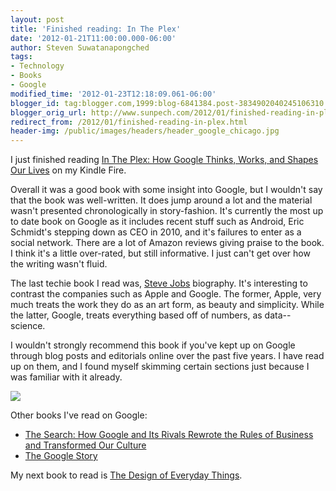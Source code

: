 ```yaml
---
layout: post
title: 'Finished reading: In The Plex'
date: '2012-01-21T11:00:00.000-06:00'
author: Steven Suwatanapongched
tags:
- Technology
- Books
- Google
modified_time: '2012-01-23T12:18:09.061-06:00'
blogger_id: tag:blogger.com,1999:blog-6841384.post-3834902040245106310
blogger_orig_url: http://www.sunpech.com/2012/01/finished-reading-in-plex.html
redirect_from: /2012/01/finished-reading-in-plex.html
header-img: /public/images/headers/header_google_chicago.jpg
---
```


I just finished reading <a href="http://www.amazon.com/gp/product/B0054U53WG/ref=as_li_ss_tl?ie=UTF8&amp;tag=sunpech-20&amp;linkCode=as2&amp;camp=1789&amp;creative=390957&amp;creativeASIN=B0054U53WG">In The Plex: How Google Thinks, Works, and Shapes Our Lives</a> on my Kindle Fire.

Overall it was a good book with some insight into Google, but I wouldn't say that the book was well-written. It does jump around a lot and the material wasn't presented chronologically in story-fashion. It's currently the most up to date book on Google as it includes recent stuff such as Android, Eric Schmidt's stepping down as CEO in 2010, and it's failures to enter as a social network. There are a lot of Amazon reviews giving praise to the book. I think it's a little over-rated, but still informative. I just can't get over how the writing wasn't fluid.

The last techie book I read was, <a href="http://www.amazon.com/gp/product/1451648537/ref=as_li_ss_tl?ie=UTF8&amp;tag=sunpech-20&amp;linkCode=as2&amp;camp=1789&amp;creative=390957&amp;creativeASIN=1451648537">Steve Jobs</a> biography. It's interesting to contrast the companies such as Apple and Google. The former, Apple, very much treats the work they do as an art form, as beauty and simplicity. While the latter, Google, treats everything based off of numbers, as data-- science.

I wouldn't strongly recommend this book if you've kept up on Google through blog posts and editorials online over the past five years. I have read up on them, and I found myself skimming certain sections just because I was familiar with it already.

<a href="http://www.amazon.com/gp/product/B0054U53WG/ref=as_li_ss_il?ie=UTF8&amp;tag=sunpech-20&amp;linkCode=as2&amp;camp=1789&amp;creative=390957&amp;creativeASIN=B0054U53WG"><img border="0" src="http://ws.assoc-amazon.com/widgets/q?_encoding=UTF8&amp;Format=_SL160_&amp;ASIN=B0054U53WG&amp;MarketPlace=US&amp;ID=AsinImage&amp;WS=1&amp;tag=sunpech-20&amp;ServiceVersion=20070822" /></a>

Other books I've read on Google:

<ul>
  <li><a href="http://www.amazon.com/gp/product/1591841410/ref=as_li_ss_tl?ie=UTF8&amp;tag=sunpech-20&amp;linkCode=as2&amp;camp=1789&amp;creative=390957&amp;creativeASIN=1591841410">The Search: How Google and Its Rivals Rewrote the Rules of Business and Transformed Our Culture</a></li>
  <li><a href="http://www.amazon.com/gp/product/B0028N72A8/ref=as_li_ss_tl?ie=UTF8&amp;tag=sunpech-20&amp;linkCode=as2&amp;camp=1789&amp;creative=390957&amp;creativeASIN=B0028N72A8">The Google Story</a></li>
</ul>

My next book to read is <a href="http://www.amazon.com/gp/product/0465067107/ref=as_li_ss_tl?ie=UTF8&amp;tag=sunpech-20&amp;linkCode=as2&amp;camp=1789&amp;creative=390957&amp;creativeASIN=0465067107">The Design of Everyday Things</a>.
